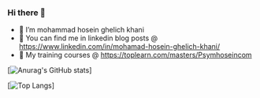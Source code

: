 ### Hi there 👋

- 🔭 I’m mohammad hosein ghelich khani
- 💬 You can find me in linkedin blog posts @ https://www.linkedin.com/in/mohamad-hosein-ghelich-khani/
- 📌 My training courses @ https://toplearn.com/masters/Psymhoseincom


[![Anurag's GitHub stats](https://github-readme-stats.vercel.app/api?username=XOooooOX&show_icons=true&theme=dark)]

[![Top Langs](https://github-readme-stats.vercel.app/api/top-langs/?username=anuraghazra&layout=compact&show_icons=true&theme=dark)]
